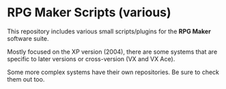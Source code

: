 # RPG Maker Scripts (various)

This repository includes various small scripts/plugins for the **RPG Maker** software suite.

Mostly focused on the XP version (2004), there are some systems that are specific to later versions or cross-version (VX and VX Ace).

Some more complex systems have their own repositories. Be sure to check them out too.
